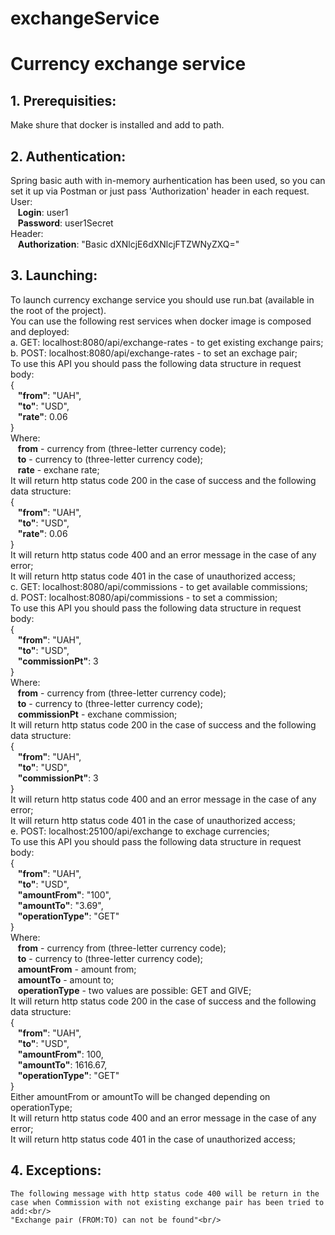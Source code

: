 # exchangeService
# Currency exchange service

## 1. Prerequisities:
Make shure that docker is installed and add to path.<br/>
## 2. Authentication:
Spring basic auth with in-memory aurhentication has been used, so you can set it up via Postman or just pass 'Authorization' header in each request.<br/>
User: <br/>
	&nbsp;&nbsp;&nbsp;**Login**: user1<br/>
	&nbsp;&nbsp;&nbsp;**Password**: user1Secret<br/>
Header:<br/>
	&nbsp;&nbsp;&nbsp;**Authorization**: "Basic dXNlcjE6dXNlcjFTZWNyZXQ="<br/>
## 3. Launching:
To launch currency exchange service you should use run.bat (available in the root of the project).<br/>
You can use the following rest services when docker image is composed and deployed:<br/>
	a. GET: localhost:8080/api/exchange-rates - to get existing exchange pairs;<br/>
	b. POST: localhost:8080/api/exchange-rates - to set an exchage pair;<br/>
		To use this API you should pass the following data structure in request body:<br/>
		{<br/>
			&nbsp;&nbsp;&nbsp;**"from"**: "UAH",<br/>
			&nbsp;&nbsp;&nbsp;**"to"**: "USD",<br/>
			&nbsp;&nbsp;&nbsp;**"rate"**: 0.06<br/>
		}<br/>
		Where:<br/>
			&nbsp;&nbsp;&nbsp;**from** - currency from (three-letter currency code);<br/>
			&nbsp;&nbsp;&nbsp;**to** - currency to (three-letter currency code);<br/>
			&nbsp;&nbsp;&nbsp;**rate** - exchane rate;<br/>
		It will return http status code 200 in the case of success and the following data structure:<br/>
		{<br/>
			&nbsp;&nbsp;&nbsp;**"from"**: "UAH",<br/>
			&nbsp;&nbsp;&nbsp;**"to"**: "USD",<br/>
			&nbsp;&nbsp;&nbsp;**"rate"**: 0.06<br/>
		}<br/>
		It will return http status code 400 and an error message in the case of any error;<br/>
		It will return http status code 401 in the case of unauthorized access;<br/>
	c. GET: localhost:8080/api/commissions - to get available commissions;<br/>
	d. POST: localhost:8080/api/commissions - to set a commission;<br/>
		To use this API you should pass the following data structure in request body:<br/>
		{<br/>
			&nbsp;&nbsp;&nbsp;**"from"**: "UAH",<br/>
			&nbsp;&nbsp;&nbsp;**"to"**: "USD",<br/>
			&nbsp;&nbsp;&nbsp;**"commissionPt"**: 3<br/>
		}<br/>
		Where:<br/>
			&nbsp;&nbsp;&nbsp;**from** - currency from (three-letter currency code);<br/>
			&nbsp;&nbsp;&nbsp;**to** - currency to (three-letter currency code);<br/>
			&nbsp;&nbsp;&nbsp;**commissionPt** - exchane commission;<br/>
		It will return http status code 200 in the case of success and the following data structure:<br/>
		{<br/>
			&nbsp;&nbsp;&nbsp;**"from"**: "UAH",<br/>
			&nbsp;&nbsp;&nbsp;**"to"**: "USD",<br/>
			&nbsp;&nbsp;&nbsp;**"commissionPt"**: 3<br/>
		}<br/>
		It will return http status code 400 and an error message in the case of any error;<br/>
		It will return http status code 401 in the case of unauthorized access;<br/>
	e. POST: localhost:25100/api/exchange to exchage currencies;<br/>
		To use this API you should pass the following data structure in request body:<br/>
		{<br/>
			&nbsp;&nbsp;&nbsp;**"from"**: "UAH",<br/>
			&nbsp;&nbsp;&nbsp;**"to"**: "USD",<br/>
			&nbsp;&nbsp;&nbsp;**"amountFrom"**: "100",<br/>
			&nbsp;&nbsp;&nbsp;**"amountTo"**: "3.69",<br/>
			&nbsp;&nbsp;&nbsp;**"operationType"**: "GET"<br/>
		}<br/>
		Where:<br/>
			&nbsp;&nbsp;&nbsp;**from** - currency from (three-letter currency code);<br/>
			&nbsp;&nbsp;&nbsp;**to** - currency to (three-letter currency code);<br/>
			&nbsp;&nbsp;&nbsp;**amountFrom** - amount from;<br/>
			&nbsp;&nbsp;&nbsp;**amountTo** - amount to;<br/>
			&nbsp;&nbsp;&nbsp;**operationType** - two values are possible: GET and GIVE;<br/>
		It will return http status code 200 in the case of success and the following data structure:<br/>
		{<br/>
			&nbsp;&nbsp;&nbsp;**"from"**: "UAH",<br/>
			&nbsp;&nbsp;&nbsp;**"to"**: "USD",<br/>
			&nbsp;&nbsp;&nbsp;**"amountFrom"**: 100,<br/>
			&nbsp;&nbsp;&nbsp;**"amountTo"**: 1616.67,<br/>
			&nbsp;&nbsp;&nbsp;**"operationType"**: "GET"<br/>
		}<br/>
		Either amountFrom or amountTo will be changed depending on operationType;<br/>
		It will return http status code 400 and an error message in the case of any error;<br/>
		It will return http status code 401 in the case of unauthorized access;<br/>
 ## 4. Exceptions:
	The following message with http status code 400 will be return in the case when Commission with not existing exchange pair has been tried to add:<br/>
	"Exchange pair (FROM:TO) can not be found"<br/>
